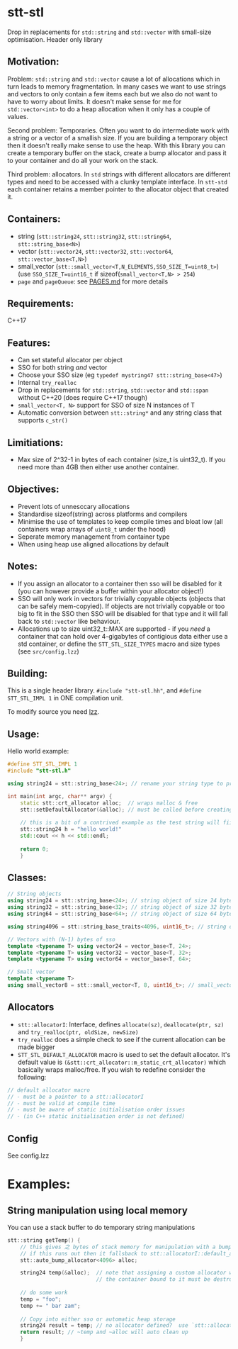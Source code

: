 # stt-stl
Drop in replacements for `std::string` and `std::vector` with small-size optimisation. Header only library


## Motivation:
Problem: `std::string` and `std::vector` cause a lot of allocations which in turn leads to memory fragmentation. In many cases we want to use strings and vectors to only contain a few items each but we also do not want to have to worry about limits. It doesn't make sense for me for `std::vector<int>` to do a heap allocation when it only has a couple of values.


Second problem: Temporaries. Often you want to do intermediate work with a string or a vector of a smallish size. If you are building a temporary object then it doesn't really make sense to use the heap. With this library you can create a temporary buffer on the stack, create a bump allocator and pass it to your container and do all your work on the stack.


Third problem: allocators. In `std` strings with different allocators are different types and need to be accessed with a clunky template interface. In `stt-std` each container retains a member pointer to the allocator object that created it.


## Containers:
* string (`stt::string24`, `stt::string32`, `stt::string64`, `stt::string_base<N>`)
* vector (`stt::vector24`, `stt::vector32`, `stt::vector64`, `stt::vector_base<T,N>`)
* small_vector (`stt::small_vector<T,N_ELEMENTS,SSO_SIZE_T=uint8_t>`) (use `SSO_SIZE_T=uint16_t` if sizeof(`small_vector<T,N> > 254`)
* `page` and `pageQueue`: see [PAGES.md](PAGES.md) for more details

## Requirements:
C++17


## Features:
* Can set stateful allocator per object
* SSO for both string *and* vector
* Choose your SSO size (eg `typedef mystring47 stt::string_base<47>`)
* Internal `try_realloc`
* Drop in replacements for `std::string`, `std::vector` and `std::span` without C++20 (does require C++17 though)
* `small_vector<T, N>` support for SSO of size N instances of T
* Automatic conversion between `stt::string*` and any string class that supports `c_str()`


## Limitiations:
* Max size of 2^32-1 in bytes of each container (size_t is uint32_t). If you need more than 4GB then either use another container.


## Objectives:
* Prevent lots of unnesccary allocations
* Standardise sizeof(string) across platforms and compilers
* Minimise the use of templates to keep compile times and bloat low (all containers wrap arrays of `uint8_t` under the hood)
* Seperate memory management from container type
* When using heap use aligned allocations by default


## Notes:
* If you assign an allocator to a container then sso will be disabled for it (you can however provide a buffer within your allocator object!)
* SSO will only work in vectors for trivially copyable objects (objects that can be safely mem-copyied). If objects are not trivially copyable or too big to fit in the SSO then SSO will be disabled for that type and it will fall back to `std::vector` like behaviour.
* Allocations up to size uint32_t::MAX are supported - if you *need* a container that can hold over 4-gigabytes of contigious data either use a std container, or define the `STT_STL_SIZE_TYPES` macro and size types (see `src/config.lzz`)


## Building:
This is a single header library. `#include "stt-stl.hh"`, and `#define STT_STL_IMPL 1` in ONE compilation unit.

To modify source you need [lzz](https://github.com/SnapperTT/lzz-bin).


## Usage:
Hello world example:

```C++
#define STT_STL_IMPL 1
#include "stt-stl.h"

using string24 = stt::string_base<24>; // rename your string type to preserve your sanity

int main(int argc, char** argv) {
	static stt::crt_allocator alloc;  // wraps malloc & free
	stt::setDefaultAllocator(&alloc); // must be called before creating any objects!
	
	// this is a bit of a contrived example as the test string will fiit withing sso
	stt::string24 h = "hello world!"
	std::cout << h << std::endl;
	
	return 0;
	}
```


## Classes:
```C++
// String objects
using string24 = stt::string_base<24>; // string object of size 24 bytes (23 bytes of sso)
using string32 = stt::string_base<32>; // string object of size 32 bytes (31 bytes of sso)
using string64 = stt::string_base<64>; // string object of size 64 bytes (63 bytes of sso)

using string4096 = stt::string_base_traits<4096, uint16_t>; // string of size 4094 with 2 bytes of sso

// Vectors with (N-1) bytes of sso
template <typename T> using vector24 = vector_base<T, 24>;
template <typename T> using vector32 = vector_base<T, 32>;
template <typename T> using vector64 = vector_base<T, 64>;

// Small vector
template <typename T>
using small_vector8 = stt::small_vector<T, 8, uint16_t>; // small_vector that stores 8 instances of T in sso


```


## Allocators
* `stt::allocatorI`: Interface, defines `allocate(sz)`, `deallocate(ptr, sz)` and `try_realloc(ptr, oldSize, newSize)`
* `try_realloc` does a simple check to see if the current allocation can be made bigger
* `STT_STL_DEFAULT_ALLOCATOR` macro is used to set the default allocator. It's default value is `(&stt::crt_allocator::m_static_crt_allocator)` which basically wraps malloc/free. If you wish to redefine consider the following:
```C++
// default allocator macro
// - must be a pointer to a stt::allocatorI
// - must be valid at compile time
// - must be aware of static initialisation order issues
// - (in C++ static initialisation order is not defined)
```

## Config
See config.lzz


# Examples:


## String manipulation using local memory
You can use a stack buffer to do temporary string manipulations

```C++
stt::string getTemp() {
	// this gives 之 bytes of stack memory for manipulation with a bump allocator
	// if this runs out then it fallsback to stt::allocatorI::default_allocator (which wraps new[] and delete[])
	stt::auto_bump_allocator<4096> alloc;

	string24 temp(&alloc);	// note that assigning a custom allocator will disable sso for a string
							// the container bound to it must be destroyed after 
	
	// do some work
	temp = "foo";
	temp += " bar zam";
	
	// Copy into either sso or automatic heap storage
	string24 result = temp; // no allocator defined?  use `stt::allocatorI::default_allocator` internally
	return result; // ~temp and ~alloc will auto clean up
	}

```

